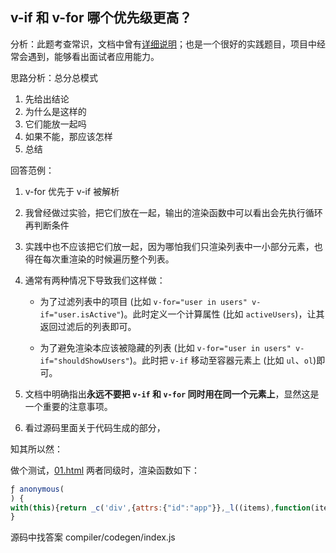## v-if 和 v-for 哪个优先级更高？

分析：此题考查常识，文档中曾有[详细说明](https://cn.vuejs.org/v2/style-guide/#%E9%81%BF%E5%85%8D-v-if-%E5%92%8C-v-for-%E7%94%A8%E5%9C%A8%E4%B8%80%E8%B5%B7%E5%BF%85%E8%A6%81)；也是一个很好的实践题目，项目中经常会遇到，能够看出面试者应用能力。

思路分析：总分总模式

1. 先给出结论
2. 为什么是这样的
3. 它们能放一起吗
4. 如果不能，那应该怎样
5. 总结

回答范例：

1. v-for 优先于 v-if 被解析

2. 我曾经做过实验，把它们放在一起，输出的渲染函数中可以看出会先执行循环再判断条件

3. 实践中也不应该把它们放一起，因为哪怕我们只渲染列表中一小部分元素，也得在每次重渲染的时候遍历整个列表。

4. 通常有两种情况下导致我们这样做：

   - 为了过滤列表中的项目 (比如 `v-for="user in users" v-if="user.isActive"`)。此时定义一个计算属性 (比如 `activeUsers`)，让其返回过滤后的列表即可。

   - 为了避免渲染本应该被隐藏的列表 (比如 `v-for="user in users" v-if="shouldShowUsers"`)。此时把 `v-if` 移动至容器元素上 (比如 `ul`、`ol`)即可。

5. 文档中明确指出**永远不要把 `v-if` 和 `v-for` 同时用在同一个元素上**，显然这是一个重要的注意事项。

6. 看过源码里面关于代码生成的部分，

知其所以然：

做个测试，[01.html](./01.html)
两者同级时，渲染函数如下：

```js
ƒ anonymous(
) {
with(this){return _c('div',{attrs:{"id":"app"}},_l((items),function(item){return (item.isActive)?_c('div',{key:item.id},[_v("\n      "+_s(item.name)+"\n    ")]):_e()}),0)}
}
```

源码中找答案 compiler/codegen/index.js
